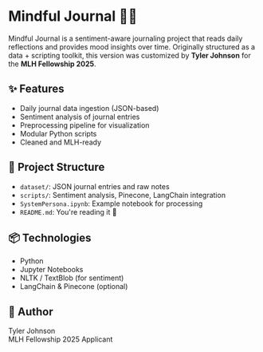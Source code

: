 # Mindful Journal 🧘‍♂️

Mindful Journal is a sentiment-aware journaling project that reads daily reflections and provides mood insights over time. Originally structured as a data + scripting toolkit, this version was customized by **Tyler Johnson** for the **MLH Fellowship 2025**.

## ✨ Features

- Daily journal data ingestion (JSON-based)
- Sentiment analysis of journal entries
- Preprocessing pipeline for visualization
- Modular Python scripts
- Cleaned and MLH-ready

## 📁 Project Structure

- `dataset/`: JSON journal entries and raw notes
- `scripts/`: Sentiment analysis, Pinecone, LangChain integration
- `SystemPersona.ipynb`: Example notebook for processing
- `README.md`: You're reading it 🙂

## 📦 Technologies

- Python
- Jupyter Notebooks
- NLTK / TextBlob (for sentiment)
- LangChain & Pinecone (optional)

## 📢 Author

Tyler Johnson  
MLH Fellowship 2025 Applicant  

